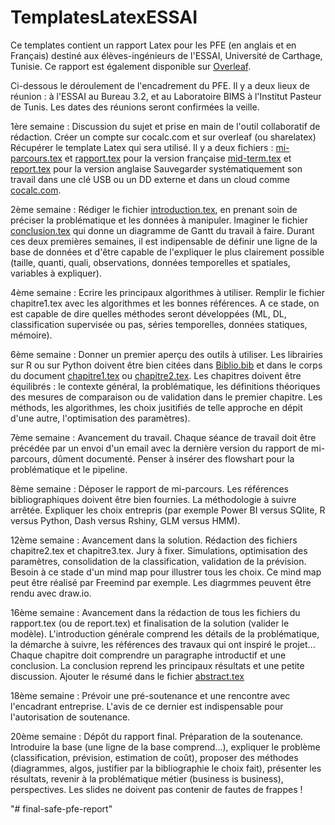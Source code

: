 # TemplatesLatexESSAI
Ce templates contient un rapport Latex pour les PFE (en anglais et en Français) destiné aux élèves-ingénieurs de l'ESSAI, Université de Carthage, Tunisie. Ce rapport est également disponible sur [Overleaf](https://www.overleaf.com/latex/templates/templates-latex-essai/pmfvkkwkkcrc). 


Ci-dessous le déroulement de l'encadrement du PFE. Il y a deux lieux de réunion : à l'ESSAI au Bureau 3.2, et au Laboratoire BIMS à l'Institut Pasteur de Tunis. Les dates des réunions seront confirmées la veille. 


1ère semaine : Discussion du sujet et prise en main de l'outil collaboratif de rédaction.
Créer un compte sur cocalc.com et sur overleaf (ou sharelatex)
Récupérer le template Latex qui sera utilisé. Il y a deux fichiers :
[mi-parcours.tex](https://github.com/inestej/TemplatesLatexESSAI/blob/master/mi-parcours.tex) et [rapport.tex](https://github.com/inestej/TemplatesLatexESSAI/blob/master/rapport.tex) pour la version française
[mid-term.tex](https://github.com/inestej/TemplatesLatexESSAI/blob/master/mid-term.tex) et [report.tex](https://github.com/inestej/TemplatesLatexESSAI/blob/master/report.tex) pour la version anglaise
Sauvegarder systématiquement son travail dans une clé USB ou un DD externe et dans un cloud comme [cocalc.com](http://www.cocalc.com).

2ème semaine : Rédiger le fichier [introduction.tex](https://github.com/inestej/TemplatesLatexESSAI/blob/master/introduction.tex), en prenant soin de préciser la problématique et les données à manipuler. Imaginer le fichier [conclusion.tex](https://github.com/inestej/TemplatesLatexESSAI/blob/master/conclusion.tex) qui donne un diagramme de Gantt du travail à faire. Durant ces deux premières semaines, il est indipensable de définir une ligne de la base de données et d'être capable de l'expliquer le plus clairement possible (taille, quanti, quali, observations, données temporelles et spatiales, variables à expliquer). 

4ème semaine : Ecrire les principaux algorithmes à utiliser. Remplir le fichier chapitre1.tex avec les algorithmes et les bonnes références. A ce stade, on est capable de dire quelles méthodes seront développées (ML, DL, classification supervisée ou pas, séries temporelles, données statiques, mémoire). 

6ème semaine : Donner un premier aperçu des outils à utiliser. Les librairies sur R ou sur Python doivent être bien citées dans [Biblio.bib](https://github.com/inestej/TemplatesLatexESSAI/blob/master/Biblio.bib) et dans le corps du document [chapitre1.tex](https://github.com/inestej/TemplatesLatexESSAI/blob/master/chapitre1.tex) ou [chapitre2.tex](https://github.com/inestej/TemplatesLatexESSAI/blob/master/chapitre2.tex). Les chapitres doivent être équilibrés : le contexte général, la problématique, les définitions théoriques des mesures de comparaison ou de validation dans le premier chapitre. Les méthods, les algorithmes, les choix jusitifiés de telle approche en dépit d'une autre, l'optimisation des paramètres). 

7ème semaine : Avancement du travail. Chaque séance de travail doit être précédée par un envoi d'un email avec la dernière version du rapport de mi-parcours, dûment documenté. Penser à insérer des flowshart pour la problématique et le pipeline.

8ème semaine : Déposer le rapport de mi-parcours. Les références bibliographiques doivent être bien fournies. La méthodologie à suivre arrêtée. Expliquer les choix entrepris (par exemple Power BI versus SQlite, R versus Python, Dash versus Rshiny, GLM versus HMM).

12ème semaine : Avancement dans la solution. Rédaction des fichiers chapitre2.tex et chapitre3.tex. Jury à fixer. Simulations, optimisation des paramètres, consolidation de la classification, validation de la prévision. Besoin à ce stade d'un mind map pour illustrer tous les choix. Ce mind map peut être réalisé par Freemind par exemple. Les diagrmmes peuvent être rendu avec draw.io. 

16ème semaine : Avancement dans la rédaction de tous les fichiers du rapport.tex (ou de report.tex) et finalisation de la solution (valider le modèle). L'introduction générale comprend les détails de la problématique, la démarche à suivre, les références des travaux qui ont inspiré le projet... Chaque chapitre doit comprendre un paragraphe introductif et une conclusion. La conclusion reprend les principaux résultats et une petite discussion. Ajouter le résumé dans le fichier [abstract.tex](https://github.com/inestej/TemplatesLatexESSAI/blob/master/abstract.tex)

18ème semaine : Prévoir une pré-soutenance et une rencontre avec l'encadrant entreprise. L'avis de ce dernier est indispensable pour l'autorisation de soutenance. 

20ème semaine : Dépôt du rapport final. Préparation de la soutenance. Introduire la base (une ligne de la base comprend...), expliquer le problème (classification, prévision, estimation de coût), proposer des méthodes (diagrammes, algos, justifier par la bibliographie le choix fait), présenter les résultats, revenir à la problématique métier (business is business), perspectives. Les slides ne doivent pas contenir de fautes de frappes !



"# final-safe-pfe-report" 
